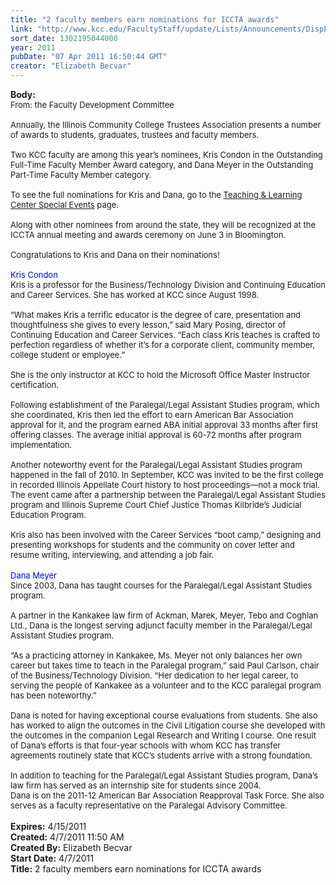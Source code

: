 ```yaml
---
title: "2 faculty members earn nominations for ICCTA awards"
link: "http://www.kcc.edu/FacultyStaff/update/Lists/Announcements/DispForm.aspx?ID=211"
sort_date: 1302195044000
year: 2011
pubDate: "07 Apr 2011 16:50:44 GMT"
creator: "Elizabeth Becvar"
---
```


<div><b>Body:</b> <div class="ExternalClassA57AA4F88B774AB483BFD2ECB3BA2AB1"><div><font size="2">From: the Faculty Development Committee</font></div><font size="2">
<div><br />Annually, the Illinois Community College Trustees Association presents a number of awards to students, graduates, trustees and faculty members. </div>
<div><br />Two KCC faculty are among this year’s nominees, Kris Condon in the Outstanding Full-Time Faculty Member Award category, and Dana Meyer in the Outstanding Part-Time Faculty Member category. </div>
<div><br />To see the full nominations for Kris and Dana, go to the <a href="/FacultyStaff/departments/ktlc/Pages/tlc-calendar.aspx">Teaching &amp; Learning Center Special Events</a> page</font><font size="2">.</font></div><font size="2">
<div><br />Along with other nominees from around the state, they will be recognized at the ICCTA annual meeting and awards ceremony on June 3 in Bloomington.</div>
<div><br />Congratulations to Kris and Dana on their nominations!</div>
<div><br /><font color="#0000ff">Kris Condon<br /></font>Kris is a professor for the Business/Technology Division and Continuing Education and Career Services. She has worked at KCC since August 1998.</div>
<div><br />“What makes Kris a terrific educator is the degree of care, presentation and thoughtfulness she gives to every lesson,” said Mary Posing, director of Continuing Education and Career Services. “Each class Kris teaches is crafted to perfection regardless of whether it’s for a corporate client, community member, college student or employee.”</div>
<div><br />She is the only instructor at KCC to hold the Microsoft Office Master Instructor certification.</div>
<div><br />Following establishment of the Paralegal/Legal Assistant Studies program, which she coordinated, Kris then led the effort to earn American Bar Association approval for it, and the program earned ABA initial approval 33 months after first offering classes. The average initial approval is 60-72 months after program implementation. </div>
<div><br />Another noteworthy event for the Paralegal/Legal Assistant Studies program happened in the fall of 2010. In September, KCC was invited to be the first college in recorded Illinois Appellate Court history to host proceedings—not a mock trial. The event came after a partnership between the Paralegal/Legal Assistant Studies program and Illinois Supreme Court Chief Justice Thomas Kilbride’s Judicial Education Program.</div>
<div><br />Kris also has been involved with the Career Services “boot camp,” designing and presenting workshops for students and the community on cover letter and resume writing, interviewing, and attending a job fair.</div>
<div></font> </div>
<div><font size="2"><font color="#0000ff">Dana Meyer<br /></font>Since 2003, Dana has taught courses for the Paralegal/Legal Assistant Studies program.</font></div><font size="2">
<div><br />A partner in the Kankakee law firm of Ackman, Marek, Meyer, Tebo and Coghlan Ltd., Dana is the longest serving adjunct faculty member in the Paralegal/Legal Assistant Studies program.</div>
<div><br />“As a practicing attorney in Kankakee, Ms. Meyer not only balances her own career but takes time to teach in the Paralegal program,” said Paul Carlson, chair of the Business/Technology Division. “Her dedication to her legal career, to serving the people of Kankakee as a volunteer and to the KCC paralegal program has been noteworthy.”</div>
<div><br />Dana is noted for having exceptional course evaluations from students. She also has worked to align the outcomes in the Civil Litigation course she developed with the outcomes in the companion Legal Research and Writing I course. One result of Dana’s efforts is that four-year schools with whom KCC has transfer agreements routinely state that KCC’s students arrive with a strong foundation.</div>
<div><br />In addition to teaching for the Paralegal/Legal Assistant Studies program, Dana’s law firm has served as an internship site for students since 2004. <br />Dana is on the 2011-12 American Bar Association Reapproval Task Force. She also serves as a faculty representative on the Paralegal Advisory Committee.</font></div>
<div><font size="2"></font> </div></div></div>
<div><b>Expires:</b> 4/15/2011</div>
<div><b>Created:</b> 4/7/2011 11:50 AM</div>
<div><b>Created By:</b> Elizabeth Becvar</div>
<div><b>Start Date:</b> 4/7/2011</div>
<div><b>Title:</b> 2 faculty members earn nominations for ICCTA awards</div>
